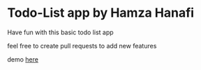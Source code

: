 # Todo-List app by Hamza Hanafi

Have fun with this basic todo list app

feel free to create pull requests to add new features

demo [here](https://hamzahanafi11.github.io/todo-list/)
